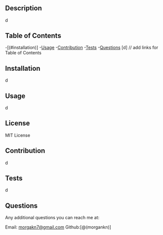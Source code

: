 # <d>
  ## Description
  d

  ## Table of Contents
  -[(#installation)]
  -[Usage](#usage)
  -[Contribution](#contribution)
  -[Tests](#tests)
  -[Questions](#questions)
  [d]
// add links for Table of Contents
  ## Installation 
  d

  ## Usage 
  d

  ## License 
  MIT License

  ## Contribution
  d

  ## Tests 
  d

  ## Questions
  Any additional questions you can reach me at:

  Email: morgakn7@gmail.com
  Github:[@(morgankn)]